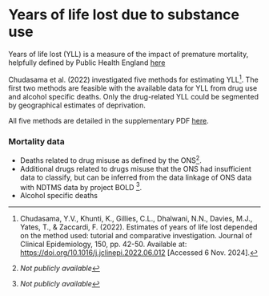 # Years of life lost due to substance use 


Years of life lost (YLL) is a measure of the impact of premature mortality, helpfully defined by Public Health England [here](https://fingertips.phe.org.uk/static-reports/health-profile-for-england/definitions-regional.html#years-of-life-lost-yll)

Chudasama et al. (2022) investigated five methods for estimating YLL[^1]. The first two methods are feasible with the available data for YLL from drug use and alcohol specific deaths. Only the drug-related YLL could be segmented by geographical estimates of deprivation.

All five methods are detailed in the supplementary PDF [here](https://ars.els-cdn.com/content/image/1-s2.0-S0895435622001639-mmc1.pdf).

### Mortality data
- Deaths related to drug misuse as defined by the ONS[^2].
- Additional drugs related to drugs misuse that the ONS had insufficient data to classify, but can be inferred from the data linkage of ONS data with NDTMS data by project BOLD [^2].
- Alcohol specific deaths

[^1]: Chudasama, Y.V., Khunti, K., Gillies, C.L., Dhalwani, N.N., Davies, M.J., Yates, T., & Zaccardi, F. (2022). Estimates of years of life lost depended on the method used: tutorial and comparative investigation. Journal of Clinical Epidemiology, 150, pp. 42-50. Available at: https://doi.org/10.1016/j.jclinepi.2022.06.012 [Accessed 6 Nov. 2024].
[^2]: *Not publicly available*